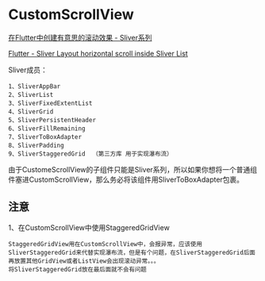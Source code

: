 # CustomScrollView

[在Flutter中创建有意思的滚动效果 - Sliver系列](https://segmentfault.com/a/1190000019902201)

[Flutter - Sliver Layout horizontal scroll inside Sliver List](https://stackoverflow.com/questions/52738034/flutter-sliver-layout-horizontal-scroll-inside-sliver-list)

Sliver成员：

    1、SliverAppBar
    2、SliverList  
    3、SliverFixedExtentList
    4、SliverGrid
    5、SliverPersistentHeader
    6、SliverFillRemaining
    7、SliverToBoxAdapter
    8、SliverPadding
    9、SliverStaggeredGrid  （第三方库 用于实现瀑布流）
    
由于CustomeScrollView的子组件只能是Sliver系列，所以如果你想将一个普通组件塞进CustomScrollView，那么务必将该组件用SliverToBoxAdapter包裹。
    
## 注意

1、在CustomScrollView中使用StaggeredGridView 

    StaggeredGridView用在CustomScrollView中，会报异常，应该使用SliverStaggeredGrid来代替实现瀑布流，但是有个问题，在SliverStaggeredGrid后面再放置其他GridView或者ListView会出现滚动异常。。。
    将SliverStaggeredGrid放在最后面就不会有问题